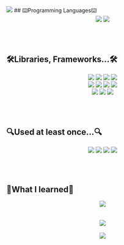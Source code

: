 <!-- <img src="https://capsule-render.vercel.app/api?type=wave&color=D68B92&height=300&section=header&text=Limsohee&fontSize=90" /> -->
<img src="https://capsule-render.vercel.app/api?type=waving&color=D68B92&height=300&section=header&text=Welcome!&fontSize=70&desc=Sohee's%20GitHub&descAlign=60&descAlignY=65&animation=fadeIn" />
## ⌨️Programming Languages⌨️ 
<div align=center> 
  <img src="https://img.shields.io/badge/TypeScript-007ACC?style=for-the-badge&logo=typescript&logoColor=white">
  <img src="https://img.shields.io/badge/JavaScript-F7DF1E?style=for-the-badge&logo=javascript&logoColor=black">
</div>

<br>
<br>
<br>

## 🛠Libraries, Frameworks...🛠
<div align=center> 
  <img src="https://img.shields.io/badge/React-61DAFB?style=for-the-badge&logo=React&logoColor=black">
    <img src="https://img.shields.io/badge/Next.js-000000?style=for-the-badge">
    <img src="https://img.shields.io/badge/React_Native-61DAFB?style=for-the-badge&logo=react&logoColor=black">
  <img src="https://img.shields.io/badge/CSS3-1572B6?style=for-the-badge&logo=css3&logoColor=white">
  <br>
   <img src="https://img.shields.io/badge/styled--components-DB7093?style=for-the-badge&logo=styled-components&logoColor=white">
  <img src="https://img.shields.io/badge/HTML5-E34F26?style=for-the-badge&logo=html5&logoColor=white">
  <img src="https://img.shields.io/badge/React Router-CA4245?style=for-the-badge&logo=React Router&logoColor=white">
  <img src="https://img.shields.io/badge/React Query-FF4154?style=for-the-badge&logo=React Query&logoColor=white">
  <br>
  <img src="https://img.shields.io/badge/Redux-764ABC?style=for-the-badge&logo=Redux&logoColor=white">
  <img src="https://img.shields.io/badge/Redux Toolkit-764ABC?style=for-the-badge&logo=Redux&logoColor=white"/>
  <img src="https://img.shields.io/badge/Axios-5A29E4?style=for-the-badge&logo=Axios&logoColor=white">
</div>

<br>
<br>
<br>

## 🔍Used at least once...🔍
<div align=center>
  <img src="https://img.shields.io/badge/Figma-F24E1E?style=for-the-badge&logo=figma&logoColor=white">
  <img src="https://img.shields.io/badge/MongoDB-4EA94B?style=for-the-badge&logo=mongodb&logoColor=white">
  <img src="https://img.shields.io/badge/Python-3776AB?style=for-the-badge&logo=python&logoColor=white">
  <img src="https://img.shields.io/badge/Vercel-000000?style=for-the-badge&logo=vercel&logoColor=white">
</div> 

<br>
<br>
<br>

## 📒What I learned📒
<div align=center>
    <a href="https://portfolio-ver2-sohee.vercel.app" target="_blank">
     <img src= https://img.shields.io/badge/WEB%20SITE%20%20portfolio-20B2AA?style=for-the-badge/>
  </a>
</div> 

<br>
<br>




<div align=center> 
  <img src="https://github-readme-stats.vercel.app/api?username=Limsoheeee&theme=merko&bg_color==25,fff,E8D4B9">
  <br>
  <br>
   <img src="https://github-readme-stats.vercel.app/api/top-langs/?username=Limsoheeee">
</div>
